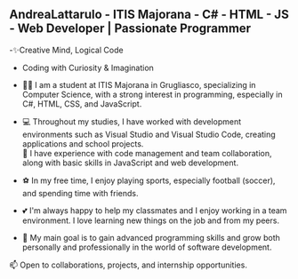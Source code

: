 ## AndreaLattarulo - ITIS Majorana - C# - HTML - JS - Web Developer | Passionate Programmer 

 -✨Creative Mind, Logical Code 
 - Coding with Curiosity & Imagination 
  
- 👨‍🎓 I am a student at ITIS Majorana in Grugliasco, specializing in Computer Science, with a strong interest in programming, especially in C#, HTML, CSS, and JavaScript.

- 💻 Throughout my studies, I have worked with development environments such as Visual Studio and Visual Studio Code, creating applications and school projects.  
  🔧 I have experience with code management and team collaboration, along with basic skills in JavaScript and web development.

- ⚽ In my free time, I enjoy playing sports, especially football (soccer), and spending time with friends.

- 💕 I'm always happy to help my classmates and I enjoy working in a team environment. I love learning new things on the job and from my peers.

- 🎯 My main goal is to gain advanced programming skills and grow both personally and professionally in the world of software development.

📫 Open to collaborations, projects, and internship opportunities.


<!---
AndreaLattarulo/AndreaLattarulo is a ✨ special ✨ repository because its `README.md` (this file) appears on your GitHub profile.
You can click the Preview link to take a look at your changes.
--->
